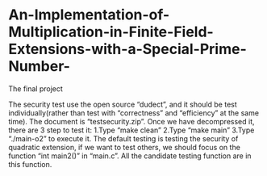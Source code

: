 # An-Implementation-of-Multiplication-in-Finite-Field-Extensions-with-a-Special-Prime-Number-
The final project

The security test use the open source “dudect”, and it should be test individually(rather than test with “correctness” and “efficiency” at the same time). The document is “testsecurity.zip”.
Once we have decompressed it, there are 3 step to test it: 
1.Type “make clean”
2.Type “make main”
3.Type “./main-o2” to execute it.
The default testing is testing the security of quadratic extension, if we want to test others, we should focus on the function “int main2()” in “main.c”. All the candidate testing function are in this function.
